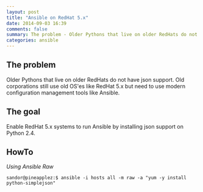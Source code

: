 ```yaml
---
layout: post
title: "Ansible on RedHat 5.x"
date: 2014-09-03 16:39
comments: false
summary: The problem - Older Pythons that live on older RedHats do not have json support.  Old corporations still use old OS'es like RedHat 5.x but need to use modern configuration management tools like Ansible. 
categories: ansible
---
```


## The problem
Older Pythons that live on older RedHats do not have json support.  Old corporations still use old OS'es like RedHat 5.x but need to use modern configuration management tools like Ansible.  


## The goal
Enable RedHat 5.x systems to run Ansible by installing json support on Python 2.4.


## HowTo

_Using Ansible Raw_

~~~
sandor@pineapplez:$ ansible -i hosts all -m raw -a "yum -y install python-simplejson"
~~~